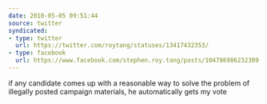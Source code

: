 ```yaml
---
date: 2010-05-05 09:51:44
source: twitter
syndicated:
- type: twitter
  url: https://twitter.com/roytang/statuses/13417432353/
- type: facebook
  url: https://www.facebook.com/stephen.roy.tang/posts/104786986232309
---
```


if any candidate comes up with a reasonable way to solve the problem of illegally posted campaign materials, he automatically gets my vote